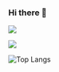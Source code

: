 ### Hi there 👋

<!--
**Helenla/Helenla** is a ✨ _special_ ✨ repository because its `README.md` (this file) appears on your GitHub profile.

Here are some ideas to get you started:

- 🔭 I’m currently working on ...
- 🌱 I’m currently learning ...
- 👯 I’m looking to collaborate on ...
- 🤔 I’m looking for help with ...
- 💬 Ask me about ...
- 📫 How to reach me: ...
- 😄 Pronouns: ...
- ⚡ Fun fact: ...
-->
![](https://visitor-badge.glitch.me/badge?page_id=Helenla.Helenla)

<img src="https://github-readme-stats.vercel.app/api?username=Helenla&show_icons=true&icon_color=805AD5&text_color=718096&bg_color=ffffff&hide_title=true" />

![Top Langs](https://github-readme-stats.vercel.app/api/top-langs/?username=Helenla)
